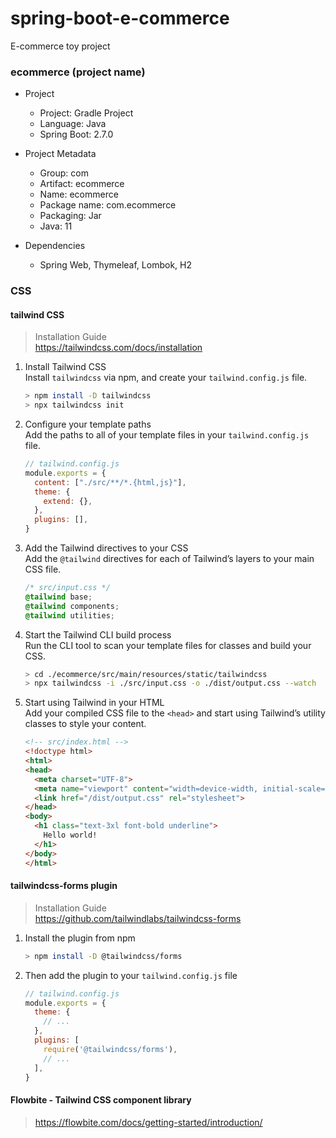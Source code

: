 # spring-boot-e-commerce
E-commerce toy project

### ecommerce (project name)
- Project
  - Project: Gradle Project
  - Language: Java
  - Spring Boot: 2.7.0

- Project Metadata
  - Group: com
  - Artifact: ecommerce
  - Name: ecommerce
  - Package name: com.ecommerce
  - Packaging: Jar
  - Java: 11

- Dependencies
  - Spring Web, Thymeleaf, Lombok, H2

### CSS
#### tailwind CSS
> Installation Guide  
> https://tailwindcss.com/docs/installation

1. Install Tailwind CSS  
Install `tailwindcss` via npm, and create your `tailwind.config.js` file.
   ```bash
   > npm install -D tailwindcss
   > npx tailwindcss init
   ```
1. Configure your template paths  
Add the paths to all of your template files in your `tailwind.config.js` file.
   ```js
   // tailwind.config.js
   module.exports = {
     content: ["./src/**/*.{html,js}"],
     theme: {
       extend: {},
     },
     plugins: [],
   }
   ```
1. Add the Tailwind directives to your CSS  
Add the `@tailwind` directives for each of Tailwind’s layers to your main CSS file.  
   ```css
   /* src/input.css */
   @tailwind base;
   @tailwind components;
   @tailwind utilities;
   ```
1. Start the Tailwind CLI build process  
Run the CLI tool to scan your template files for classes and build your CSS.
   ```bash
   > cd ./ecommerce/src/main/resources/static/tailwindcss
   > npx tailwindcss -i ./src/input.css -o ./dist/output.css --watch
   ```
1. Start using Tailwind in your HTML  
Add your compiled CSS file to the `<head>` and start using Tailwind’s utility classes to style your content.  
   ```html
   <!-- src/index.html -->
   <!doctype html>
   <html>
   <head>
     <meta charset="UTF-8">
     <meta name="viewport" content="width=device-width, initial-scale=1.0">
     <link href="/dist/output.css" rel="stylesheet">
   </head>
   <body>
     <h1 class="text-3xl font-bold underline">
       Hello world!
     </h1>
   </body>
   </html>
   ```
#### tailwindcss-forms plugin
> Installation Guide  
> https://github.com/tailwindlabs/tailwindcss-forms
1. Install the plugin from npm  
   ```bash
   > npm install -D @tailwindcss/forms
   ```
1. Then add the plugin to your `tailwind.config.js` file  
   ```js
   // tailwind.config.js
   module.exports = {
     theme: {
       // ...
     },
     plugins: [
       require('@tailwindcss/forms'),
       // ...
     ],
   }
   ```
#### Flowbite - Tailwind CSS component library
> https://flowbite.com/docs/getting-started/introduction/